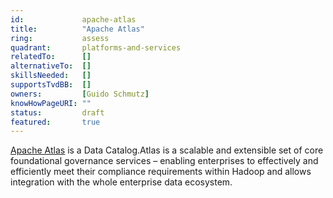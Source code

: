 ```yaml
---
id:             apache-atlas
title:      	"Apache Atlas"
ring:       	assess
quadrant:   	platforms-and-services
relatedTo:		[]
alternativeTo:	[]
skillsNeeded:	[]
supportsTvdBB:	[]
owners:         [Guido Schmutz] 
knowHowPageURI:	""  
status:			draft
featured:       true
---
```


[Apache Atlas](https://atlas.apache.org/#/) is a Data Catalog.Atlas is a scalable and extensible set of core foundational governance services – enabling enterprises to effectively and efficiently meet their compliance requirements within Hadoop and allows integration with the whole enterprise data ecosystem.
